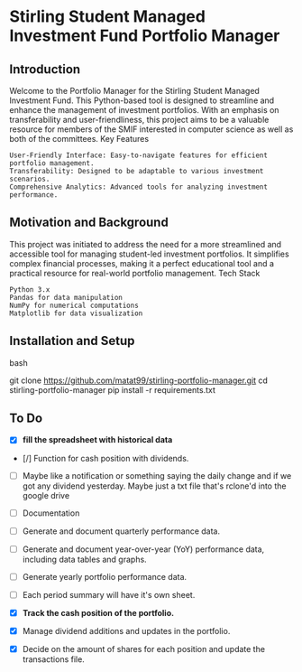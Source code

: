 # Stirling Student Managed Investment Fund Portfolio Manager
## Introduction

Welcome to the Portfolio Manager for the Stirling Student Managed Investment Fund. This Python-based tool is designed to streamline and enhance the management of investment portfolios. With an emphasis on transferability and user-friendliness, this project aims to be a valuable resource for members of the SMIF interested in computer science as well as both of the committees.
Key Features

    User-Friendly Interface: Easy-to-navigate features for efficient portfolio management.
    Transferability: Designed to be adaptable to various investment scenarios.
    Comprehensive Analytics: Advanced tools for analyzing investment performance.

## Motivation and Background

This project was initiated to address the need for a more streamlined and accessible tool for managing student-led investment portfolios. It simplifies complex financial processes, making it a perfect educational tool and a practical resource for real-world portfolio management.
Tech Stack

    Python 3.x
    Pandas for data manipulation
    NumPy for numerical computations
    Matplotlib for data visualization

## Installation and Setup

bash

git clone https://github.com/matat99/stirling-portfolio-manager.git
cd stirling-portfolio-manager
pip install -r requirements.txt

## To Do
- [x] **fill the spreadsheet with historical data**
- [/] Function for cash position with dividends.
- [ ] Maybe like a notification or something saying the daily change and if we got any dividend yesterday. Maybe just a txt file that's rclone'd into the google drive
- [ ] Documentation
- [ ] Generate and document quarterly performance data.
- [ ] Generate and document year-over-year (YoY) performance data, including data tables and graphs.
- [ ] Generate yearly portfolio performance data.
- [ ] Each period summary will have it's own sheet.
- [x] **Track the cash position of the portfolio.**
- [x] Manage dividend additions and updates in the portfolio.
- [x] Decide on the amount of shares for each position and update the transactions file.

